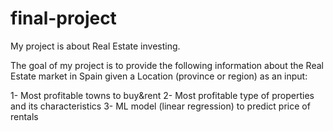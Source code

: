 # final-project

My project is about Real Estate investing.

The goal of my project is to provide the following information about the Real Estate market in Spain given a Location (province or region) as an input:

1- Most profitable towns to buy&rent
2- Most profitable type of properties and its characteristics
3- ML model (linear regression) to predict price of rentals
